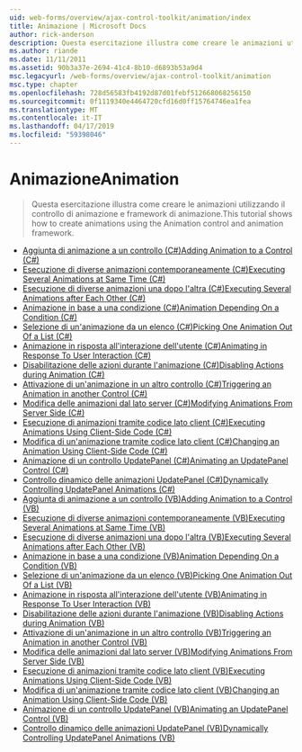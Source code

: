 ```yaml
---
uid: web-forms/overview/ajax-control-toolkit/animation/index
title: Animazione | Microsoft Docs
author: rick-anderson
description: Questa esercitazione illustra come creare le animazioni utilizzando il controllo di animazione e framework di animazione.
ms.author: riande
ms.date: 11/11/2011
ms.assetid: 90b3a37e-2694-41c4-8b10-d6893b53a9d4
msc.legacyurl: /web-forms/overview/ajax-control-toolkit/animation
msc.type: chapter
ms.openlocfilehash: 728d56583fb4192d87d01febf512668068256150
ms.sourcegitcommit: 0f1119340e4464720cfd16d0ff15764746ea1fea
ms.translationtype: MT
ms.contentlocale: it-IT
ms.lasthandoff: 04/17/2019
ms.locfileid: "59398046"
---
```

# <a name="animation"></a><span data-ttu-id="a3347-103">Animazione</span><span class="sxs-lookup"><span data-stu-id="a3347-103">Animation</span></span>

> <span data-ttu-id="a3347-104">Questa esercitazione illustra come creare le animazioni utilizzando il controllo di animazione e framework di animazione.</span><span class="sxs-lookup"><span data-stu-id="a3347-104">This tutorial shows how to create animations using the Animation control and animation framework.</span></span>


- [<span data-ttu-id="a3347-105">Aggiunta di animazione a un controllo (C#)</span><span class="sxs-lookup"><span data-stu-id="a3347-105">Adding Animation to a Control (C#)</span></span>](adding-animation-to-a-control-cs.md)
- [<span data-ttu-id="a3347-106">Esecuzione di diverse animazioni contemporaneamente (C#)</span><span class="sxs-lookup"><span data-stu-id="a3347-106">Executing Several Animations at Same Time (C#)</span></span>](executing-several-animations-at-the-same-time-cs.md)
- [<span data-ttu-id="a3347-107">Esecuzione di diverse animazioni una dopo l'altra (C#)</span><span class="sxs-lookup"><span data-stu-id="a3347-107">Executing Several Animations after Each Other (C#)</span></span>](executing-several-animations-after-each-other-cs.md)
- [<span data-ttu-id="a3347-108">Animazione in base a una condizione (C#)</span><span class="sxs-lookup"><span data-stu-id="a3347-108">Animation Depending On a Condition (C#)</span></span>](animation-depending-on-a-condition-cs.md)
- [<span data-ttu-id="a3347-109">Selezione di un'animazione da un elenco (C#)</span><span class="sxs-lookup"><span data-stu-id="a3347-109">Picking One Animation Out Of a List (C#)</span></span>](picking-one-animation-out-of-a-list-cs.md)
- [<span data-ttu-id="a3347-110">Animazione in risposta all'interazione dell'utente (C#)</span><span class="sxs-lookup"><span data-stu-id="a3347-110">Animating in Response To User Interaction (C#)</span></span>](animating-in-response-to-user-interaction-cs.md)
- [<span data-ttu-id="a3347-111">Disabilitazione delle azioni durante l'animazione (C#)</span><span class="sxs-lookup"><span data-stu-id="a3347-111">Disabling Actions during Animation (C#)</span></span>](disabling-actions-during-animation-cs.md)
- [<span data-ttu-id="a3347-112">Attivazione di un'animazione in un altro controllo (C#)</span><span class="sxs-lookup"><span data-stu-id="a3347-112">Triggering an Animation in another Control (C#)</span></span>](triggering-an-animation-in-another-control-cs.md)
- [<span data-ttu-id="a3347-113">Modifica delle animazioni dal lato server (C#)</span><span class="sxs-lookup"><span data-stu-id="a3347-113">Modifying Animations From Server Side (C#)</span></span>](modifying-animations-from-the-server-side-cs.md)
- [<span data-ttu-id="a3347-114">Esecuzione di animazioni tramite codice lato client (C#)</span><span class="sxs-lookup"><span data-stu-id="a3347-114">Executing Animations Using Client-Side Code (C#)</span></span>](executing-animations-using-client-side-code-cs.md)
- [<span data-ttu-id="a3347-115">Modifica di un'animazione tramite codice lato client (C#)</span><span class="sxs-lookup"><span data-stu-id="a3347-115">Changing an Animation Using Client-Side Code (C#)</span></span>](changing-an-animation-using-client-side-code-cs.md)
- [<span data-ttu-id="a3347-116">Animazione di un controllo UpdatePanel (C#)</span><span class="sxs-lookup"><span data-stu-id="a3347-116">Animating an UpdatePanel Control (C#)</span></span>](animating-an-updatepanel-control-cs.md)
- [<span data-ttu-id="a3347-117">Controllo dinamico delle animazioni UpdatePanel (C#)</span><span class="sxs-lookup"><span data-stu-id="a3347-117">Dynamically Controlling UpdatePanel Animations (C#)</span></span>](dynamically-controlling-updatepanel-animations-cs.md)
- [<span data-ttu-id="a3347-118">Aggiunta di animazione a un controllo (VB)</span><span class="sxs-lookup"><span data-stu-id="a3347-118">Adding Animation to a Control (VB)</span></span>](adding-animation-to-a-control-vb.md)
- [<span data-ttu-id="a3347-119">Esecuzione di diverse animazioni contemporaneamente (VB)</span><span class="sxs-lookup"><span data-stu-id="a3347-119">Executing Several Animations at Same Time (VB)</span></span>](executing-several-animations-at-the-same-time-vb.md)
- [<span data-ttu-id="a3347-120">Esecuzione di diverse animazioni una dopo l'altra (VB)</span><span class="sxs-lookup"><span data-stu-id="a3347-120">Executing Several Animations after Each Other (VB)</span></span>](executing-several-animations-after-each-other-vb.md)
- [<span data-ttu-id="a3347-121">Animazione in base a una condizione (VB)</span><span class="sxs-lookup"><span data-stu-id="a3347-121">Animation Depending On a Condition (VB)</span></span>](animation-depending-on-a-condition-vb.md)
- [<span data-ttu-id="a3347-122">Selezione di un'animazione da un elenco (VB)</span><span class="sxs-lookup"><span data-stu-id="a3347-122">Picking One Animation Out Of a List (VB)</span></span>](picking-one-animation-out-of-a-list-vb.md)
- [<span data-ttu-id="a3347-123">Animazione in risposta all'interazione dell'utente (VB)</span><span class="sxs-lookup"><span data-stu-id="a3347-123">Animating in Response To User Interaction (VB)</span></span>](animating-in-response-to-user-interaction-vb.md)
- [<span data-ttu-id="a3347-124">Disabilitazione delle azioni durante l'animazione (VB)</span><span class="sxs-lookup"><span data-stu-id="a3347-124">Disabling Actions during Animation (VB)</span></span>](disabling-actions-during-animation-vb.md)
- [<span data-ttu-id="a3347-125">Attivazione di un'animazione in un altro controllo (VB)</span><span class="sxs-lookup"><span data-stu-id="a3347-125">Triggering an Animation in another Control (VB)</span></span>](triggering-an-animation-in-another-control-vb.md)
- [<span data-ttu-id="a3347-126">Modifica delle animazioni dal lato server (VB)</span><span class="sxs-lookup"><span data-stu-id="a3347-126">Modifying Animations From Server Side (VB)</span></span>](modifying-animations-from-the-server-side-vb.md)
- [<span data-ttu-id="a3347-127">Esecuzione di animazioni tramite codice lato client (VB)</span><span class="sxs-lookup"><span data-stu-id="a3347-127">Executing Animations Using Client-Side Code (VB)</span></span>](executing-animations-using-client-side-code-vb.md)
- [<span data-ttu-id="a3347-128">Modifica di un'animazione tramite codice lato client (VB)</span><span class="sxs-lookup"><span data-stu-id="a3347-128">Changing an Animation Using Client-Side Code (VB)</span></span>](changing-an-animation-using-client-side-code-vb.md)
- [<span data-ttu-id="a3347-129">Animazione di un controllo UpdatePanel (VB)</span><span class="sxs-lookup"><span data-stu-id="a3347-129">Animating an UpdatePanel Control (VB)</span></span>](animating-an-updatepanel-control-vb.md)
- [<span data-ttu-id="a3347-130">Controllo dinamico delle animazioni UpdatePanel (VB)</span><span class="sxs-lookup"><span data-stu-id="a3347-130">Dynamically Controlling UpdatePanel Animations (VB)</span></span>](dynamically-controlling-updatepanel-animations-vb.md)
